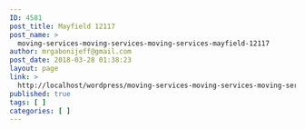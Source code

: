 ```yaml
---
ID: 4581
post_title: Mayfield 12117
post_name: >
  moving-services-moving-services-moving-services-mayfield-12117
author: mrgabonijeff@gmail.com
post_date: 2018-03-28 01:38:23
layout: page
link: >
  http://localhost/wordpress/moving-services-moving-services-moving-services-mayfield-12117/
published: true
tags: [ ]
categories: [ ]
---
```

